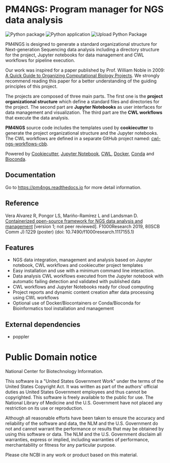PM4NGS: Program manager for NGS data analysis
=============================================

![Python package](https://github.com/ncbi/pm4ngs/workflows/Python%20package/badge.svg)
![Python application](https://github.com/ncbi/pm4ngs/workflows/Python%20application/badge.svg)
![Upload Python Package](https://github.com/ncbi/pm4ngs/workflows/Upload%20Python%20Package/badge.svg)

PM4NGS is designed to generate a standard organizational structure for Next-generation Sequencing
data analysis including a directory structure for the project, Jupyter notebooks for data management and CWL workflows
for pipeline execution.

Our work was inspired for a paper published by Prof. William Noble in 2009:
[A Quick Guide to Organizing Computational Biology Projects](https://journals.plos.org/ploscompbiol/article?id=10.1371/journal.pcbi.1000424). 
We strongly recommend reading this paper for a better understanding of the guiding principles of this project.

The projects are composed of three main parts. The first one is the **project organizational structure** which
define a standard files and directories for the project. The second part are **Jupyter Notebooks** as user
interfaces for data management and visualization. The third part are the **CWL workflows** that execute the data
analysis.

**PM4NGS** source code includes the templates used by **cookiecutter** to generate the project
organizational structure and the Jupyter notebooks. The CWL workflows are defined in a separate GitHub project named:
[cwl-ngs-workflows-cbb](https://github.com/ncbi/cwl-ngs-workflows-cbb).

Powered by [Cookiecutter](https://github.com/audreyr/cookiecutter), 
[Jupyter Notebook](https://jupyter.org/), [CWL](https://www.commonwl.org/), [Docker](https://www.docker.com), 
[Conda](https://pm4ngs.readthedocs.io/) and [Bioconda](https://pm4ngs.readthedocs.io/).

Documentation
-------------

Go to https://pm4ngs.readthedocs.io for more detail information.

Reference
---------

Vera Alvarez R, Pongor LS, Mariño-Ramírez L and Landsman D. [Containerized open-source framework for NGS data analysis and management](https://f1000research.com/posters/8-1229) [version 1; not peer reviewed]. F1000Research 2019, 8(ISCB Comm J):1229 (poster) (doi: 10.7490/f1000research.1117155.1)

Features
---------
* NGS data integration, management and analysis based on Jupyter notebook, CWL workflows and cookiecutter project templates
* Easy installation and use with a minimum command line interaction.
* Data analysis CWL workflows executed from the Jupyter notebook with automatic failing detection and validated with published data
* CWL workflows and Jupyter Notebooks ready for cloud computing
* Project reports and dynamic content creation after data processing using CWL workflows
* Optional use of Docker/Biocontainers or Conda/Bioconda for Bioinformatics tool installation and management

External dependencies
---------------------

 * poppler
    
Public Domain notice
====================

National Center for Biotechnology Information.

This software is a "United States Government Work" under the terms of the United States
Copyright Act. It was written as part of the authors' official duties as United States
Government employees and thus cannot be copyrighted. This software is freely available
to the public for use. The National Library of Medicine and the U.S. Government have not
 placed any restriction on its use or reproduction.

Although all reasonable efforts have been taken to ensure the accuracy and reliability
of the software and data, the NLM and the U.S. Government do not and cannot warrant the
performance or results that may be obtained by using this software or data. The NLM and
the U.S. Government disclaim all warranties, express or implied, including warranties
of performance, merchantability or fitness for any particular purpose.

Please cite NCBI in any work or product based on this material.
    
